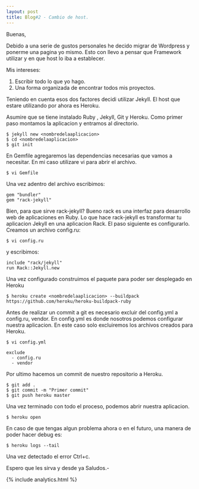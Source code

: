 ```yaml
---
layout: post
title: Blog#2 - Cambio de host.
---
```


Buenas,

Debido a una serie de gustos personales he decido migrar de Wordpress y ponerme una pagina
yo mismo. Esto con llevo a pensar que Framework utilizar y en que host lo iba a establecer.

Mis intereses:
1. Escribir todo lo que yo hago.
2. Una forma organizada de encontrar todos mis proyectos.

Teniendo en cuenta esos dos factores decidi utilizar Jekyll. El host que estare utilizando por ahora
es Heroku.

Asumire que se tiene instalado Ruby , Jekyll, Git y Heroku.
Como primer paso montamos la aplicacion y entramos al directorio.

    $ jekyll new <nombredelaaplicacion>
    $ cd <nombredelaaplicacion>
    $ git init

En Gemfile agregaremos las dependencias necesarias que vamos a necesitar. En mi caso utilizare vi para
abrir el archivo.

    $ vi Gemfile

Una vez adentro del archivo escribimos:

    gem "bundler"
    gem "rack-jekyll"

Bien, para que sirve rack-jekyll? Bueno rack es una interfaz para desarrollo web de aplicaciones en Ruby.
Lo que hace rack-jekyll es transformar tu aplicacion Jekyll en una aplicacion Rack.
El paso siguiente es configurarlo.
Creamos un archivo config.ru:

    $ vi config.ru

y escribimos:

    include "rack/jekyll"
    run Rack::Jekyll.new

Una vez configurado construimos el paquete para poder ser desplegado en Heroku

    $ heroku create <nombredelaaplicacion> --buildpack https://github.com/heroku/heroku-buildpack-ruby

Antes de realizar un commit a git es necesario excluir del config.yml a config.ru, vendor.
En config.yml es donde nosotros podemos configurar nuestra aplicacion. En este caso solo excluiremos
los archivos creados para Heroku.

    $ vi config.yml

    exclude
      - config.ru
      - vendor

Por ultimo hacemos un commit de nuestro repositorio a Heroku.

    $ git add .
    $ git commit -m "Primer commit"
    $ git push heroku master

Una vez terminado con todo el proceso, podemos abrir nuestra aplicacion.

    $ heroku open

En caso de que tengas algun problema ahora o en el futuro, una manera de poder hacer debug es:

    $ heroku logs --tail

Una vez detectado el error Ctrl+c.

Espero que les sirva y desde ya Saludos.-

{% include analytics.html %}
